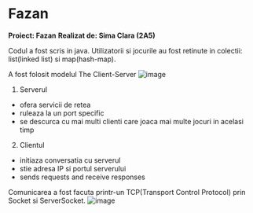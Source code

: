 # Fazan
**Proiect: Fazan**
**Realizat de: Sima Clara (2A5)**

Codul a fost scris in java.
Utilizatorii si jocurile au fost retinute in colectii: list(linked list) si map(hash-map).


A fost folosit modelul The Client-Server
![image](https://user-images.githubusercontent.com/79227862/120462475-a75e6900-c3a3-11eb-85c4-7236250aa9a5.png)

1. Serverul

- ofera servicii de retea
- ruleaza la un port specific
- se descurca cu mai multi clienti care joaca mai multe jocuri in acelasi timp

2. Clientul

- initiaza conversatia cu serverul
- stie adresa IP si portul serverului
- sends requests and receive responses

Comunicarea a fost facuta printr-un TCP(Transport Control Protocol) prin Socket si ServerSocket.
![image](https://user-images.githubusercontent.com/79227862/120462207-5fd7dd00-c3a3-11eb-9253-f6032dab7c43.png)
